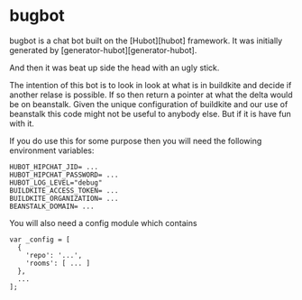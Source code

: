 # bugbot

bugbot is a chat bot built on the [Hubot][hubot] framework. It was
initially generated by [generator-hubot][generator-hubot].

And then it was beat up side the head with an ugly stick.

The intention of this bot is to look in look at what is in buildkite and decide
if another relase is possible.  If so then return a pointer at what the delta
would be on beanstalk.  Given the unique configuration of buildkite and our
use of beanstalk this code might not be useful to anybody else.  But if it is
have fun with it.

If you do use this for some purpose then you will need the following environment
variables:

    HUBOT_HIPCHAT_JID= ...
    HUBOT_HIPCHAT_PASSWORD= ...
    HUBOT_LOG_LEVEL="debug"
    BUILDKITE_ACCESS_TOKEN= ...
    BUILDKITE_ORGANIZATION= ...
    BEANSTALK_DOMAIN= ...

You will also need a config module which contains

    var _config = [
      {
        'repo': '...',
        'rooms': [ ... ]
      },
      ...
    ];
